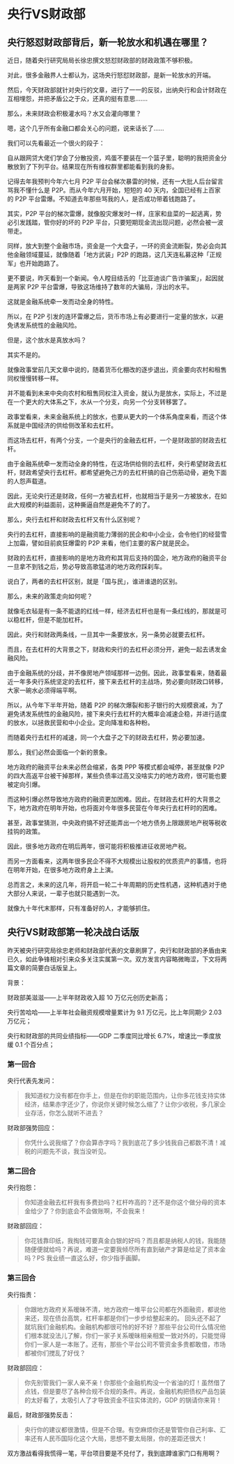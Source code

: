 # 央行VS财政部
## 央行怒怼财政部背后，新一轮放水和机遇在哪里？

近日，随着央行研究局局长徐忠撰文怒怼财政部的财政政策不够积极。

对此，很多金融界人士都认为，这场央行怒怼财政部，是新一轮放水的开端。

然后，今天财政部就针对央行的文章，进行了一一的反驳，出纳央行和会计财政在互相埋怨，并把矛盾公之于众，还真的挺有意思…….

那么，未来财政会积极灌水吗？水又会灌向哪里？

嗯，这个几乎所有金融口都会关心的问题，说来话长了……

我们可以先看最近一个很火的段子：

自从跟网贷大佬们学会了分散投资，鸡蛋不要装在一个篮子里，聪明的我把资金分散放到了下列平台。结果现在所有维权群里都能看到我的身影。

记得去年我预判今年六七月 P2P 平台会梯次暴雷的时候，还有一大批人后台留言骂我不懂什么是 P2P。而从今年六月开始，短短的 40 天内，全国已经有上百家的 P2P 平台雷爆。不知道去年那些骂我的人，是否成功带着钱跑路了。

其实，P2P 平台的梯次雷爆，就像股灾爆发时一样，庄家和韭菜的一起逃离，势必引发践踏，管你好的坏的 P2P 平台，只要短期现金流出现问题，必然会被一波带走。

同样，放大到整个金融市场，资金是一个大盘子，一环的资金流断裂，势必会向其他金融领域蔓延，就像随着「地方武装」P2P 的跑路，这几天连私募这种「正规军」也开始跑路了。

更不要说，昨天看到一个新闻。令人瞠目结舌的「比亚迪谈广告诈骗案」，起因就是两家 P2P 平台雷爆，导致这场维持了数年的大骗局，浮出的水平。

这就是金融系统牵一发而动全身的特性。

所以，在 P2P 引发的连环雷爆之后，货币市场上有必要进行一定量的放水，以避免诱发系统性的金融风险。

但是，这个放水是真放水吗？

其实不是的。

就像政事堂前几天文章中说的，随着货币化棚改的逐步退出，资金要向农村和租售同权慢慢转移一样。

并不能看到未来中央向农村和租售同权注入资金，就认为是放水，实际上，不过是在一个更大的大体系之下，水从一个分支，向另一个分支转移罢了。

政事堂看来，未来金融系统上的放水，也要从更大的一个体系角度来看，而这个体系就是中国经济的供给侧改革和去杠杆。

而这场去杠杆，有两个分支，一个是央行的金融去杠杆，一个是财政部的财政去杠杆。

由于金融系统牵一发而动全身的特性，在这场供给侧的去杠杆，央行希望财政去杠杆，财政希望央行去杠杆。都希望避免己方的去杠杆搞的自己伤筋动骨，避免下面的人怨声载道。

因此，无论央行还是财政，任何一方被去杠杆，也就相当于是另一方被放水，在如此大规模的利益面前，这种撕逼自然是避免不了的了。

那么，央行去杠杆和财政去杠杆又有什么区别呢？

央行的去杠杆，直接影响的是融资能力薄弱的民企和中小企业，会令他们的经营雪上加霜，譬如目前疯狂爆雷的 P2P 来看，他们主要的客户就是民企。

财政的去杠杆，直接影响的是地方政府和其背后支持的国企，地方政府的融资平台一旦拿不到钱之后，势必导致高歌猛进的地方政府踩刹车。

说白了，两者的去杠杆区别，就是「国与民」，谁进谁退的区别。

那么，未来的政策走向如何呢？

就像毛衣毡是有一条不能退的红线一样，经济去杠杆也是有一条红线的，那就是可以稳杠杆，但是不能加杠杆。

因此，央行和财政两条线，一旦其中一条要放水，另一条势必就要去杠杆。

而且，在去杠杆的大背景之下，财政和央行的去杠杆必须分开，避免一起去诱发金融风险。

由于金融系统的分歧，并不像房地产领域那样一边倒。因此，政事堂看来，随着最近一年多央行系统坚定的去杠杆，接下来去杠杆的主战场，势必要向财政口转移，大家一碗水必须得端平啊。

所以，从今年下半年开始，随着 P2P 的梯次爆裂和影子银行的大规模衰减，为了避免诱发系统性的金融风险，接下来央行去杠杆的大概率会减速企稳，并进行适度的放水，以拯救民营和中小企业。定向降准和各种粉。

而随着央行去杠杆的减速，同一个大盘子之下的财政去杠杆，势必要加速。

那么，我们必然会面临一个新的景象。

地方政府的融资平台未来必然会缩紧，各类 PPP 等模式都会喊停，甚至就像 P2P 的四大高返平台被干掉那样，某些负债率过高又没啥实力的地方政府，很可能也要被定向引爆。

而这种引爆必然导致地方政府的融资更加困难。因此，在财政去杠杆的大背景之下，地方政府在明年开始，也将面对今年很多民营在今年央行去杠杆时的困难。

甚至，政事堂猜测，中央政府搞不好还能弄出一个地方债务上限跟房地产税等税收挂钩的政策。

因此，很多地方政府在明后两年，很可能将积极推进征收房地产税。

而另一方面看来，这两年很多民企不得不大规模出让股权的优质资产的事情，也将在明年开始，在很多地方政府身上上演。

总而言之，未来的这几年，将开启一轮二十年周期的历史性机遇，这种机遇对于绝大部分人来说，一辈子也就只能遇到一次。

就像九十年代末那样，只有准备好的人，才能够抓住。

## 央行VS财政部第一轮决战白话版

昨天被央行研究局徐忠老师和财政部代表的文章刷屏了，央行和财政部的矛盾由来已久，如此争锋相对引来众多关注实属第一次。双方发言内容略微晦涩，下文将两篇文章的简要白话版呈上。 

背景：

财政部美滋滋——上半年财政收入超 10 万亿元创历史新高；

央行苦哈哈——上半年社会融资规模增量累计为 9.1 万亿元，比上年同期少 2.03 万亿元；

央行和财政部的共同业绩指标——GDP 二季度同比增长 6.7%，增速比一季度放缓 0.1 个百分点；

### 第一回合

央行代表先发问：

> 我知道权力没有都在你手上，但是在你的职能范围内，让你多花钱支持实体经济，结果赤字还少了，你说你关键时候怎么缩了？让你少收税，多几家企业存活，你怎么就听不进去？

财政部强势回应：

> 你凭什么说我缩了？你会算赤字吗？我到底花了多少钱我自己都数不清！减税的问题先不谈，我当没听见。

### 第二回合
 
央行抱怨：

> 你知道金融去杠杆我有多费劲吗？杠杆咋高的？还不是你这个做分母的资本金给少了？你到底会不会做账啊，不会我来！

财政部回应：

> 你花钱靠印纸，我掏钱可要真金白银的好吗？而且都是纳税人的钱，我能随随便便就给吗？再说，难道一定要我倾尽所有直到破产才算是给足了资本金吗？PS 我业绩一直这么好，你少指手画脚。

### 第三回合

央行指责：

> 你跟地方政府关系暧昧不清，地方政府一堆平台公司都在外面融资，都说他来还，现在债台高筑，杠杆率都是你们一步步给整起来的。   回头还不起了就坑我们金融机构。金融机构都很可怜的好不好？那些平台公司什么情况他们根本就没法儿了解，你们一家子关系暧昧相亲相爱一致对外的，只能觉得你们一家人是一本账了。还有，那些个平台公司不管资金多贵都敢借，市场都被你们搅乱了好伐？

财政部回应：

> 你先别管我们一家人亲不亲！你那些个金融机构没一个省油的灯！虽然借了点钱，但是要尽了各种合规不合规的条件。再说，金融机构把债权产品包装的太好看了，太吸引人了才导致资金不往实体流的，GDP 的锅请你来背！

最后，财政部强势反击：

> 央行你的建议都很激情，但是不合理。有空麻烦你还是管管你自己利率、汇率还有人民币国际化这个大局，思想不要太局限，你的差距还很大！

双方激战看得我慌得一笔，平台项目要是不兑付了，我到底蹲谁家门口有用啊？


